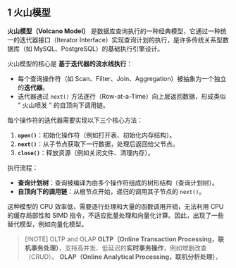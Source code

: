 ## 1 火山模型

**火山模型（Volcano Model）** 是数据库查询执行的一种经典模型，它通过一种统一的迭代器接口（Iterator Interface）实现查询计划的执行，是许多传统关系型数据库（如 MySQL、PostgreSQL）的基础执行引擎设计。

火山模型的核心是 **基于迭代器的流水线执行**：
- 每个查询操作符（如 Scan、Filter、Join、Aggregation）被抽象为一个独立的**迭代器**。
- 迭代器通过 `next()` 方法逐行（Row-at-a-Time）向上层返回数据，形成类似 " 火山喷发 " 的自顶向下调用链。

每个操作符的迭代器需要实现以下三个核心方法：
1. **`open()`**：初始化操作符（例如打开表、初始化内存结构）。
2. **`next()`**：从子节点获取下一行数据，处理后返回给父节点。
3. **`close()`**：释放资源（例如关闭文件、清理内存）。

执行流程：
- **查询计划树**：查询被编译为由多个操作符组成的树形结构（查询计划树）。
- **自顶向下的调用链**：从根节点开始，递归的调用其子节点的 `next()`。

这种模型的 CPU 效率低，需要逐行处理和大量的函数调用开销，无法利用 CPU 的缓存局部性和 SIMD 指令，不适应批量处理和向量化计算。因此，出现了一些替代模型，例如向量化模型。


> [!NOTE] OLTP and OLAP
> **OLTP（Online Transaction Processing，联机事务处理）**，支持高并发、低延迟的**实时事务操作**，例如增删改查（CRUD）。
> **OLAP（Online Analytical Processing，联机分析处理）**，
> 
